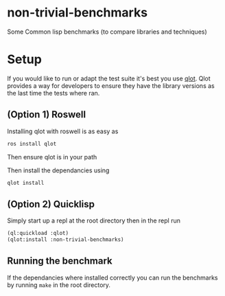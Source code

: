 # non-trivial-benchmarks
Some Common lisp benchmarks (to compare libraries and techniques)

# Setup
If you would like to run or adapt the test suite it's best you use
[qlot](https://github.com/fukamachi/qlot). Qlot provides a way for
developers to ensure they have the library versions as the last time
the tests where ran.

## (Option 1) Roswell

Installing qlot with roswell is as easy as

```bash
ros install qlot
```

Then ensure qlot is in your path

Then install the dependancies using

```bash
qlot install
```

## (Option 2) Quicklisp

Simply start up a repl at the root directory then in the repl run

```lisp
(ql:quickload :qlot)
(qlot:install :non-trivial-benchmarks)
```

## Running the benchmark

If the dependancies where installed correctly you can run the
benchmarks by running `make` in the root directory.
